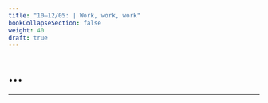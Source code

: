 ```yaml
---
title: "10–12/05: | Work, work, work"
bookCollapseSection: false
weight: 40
draft: true
---
```


# ...

---



